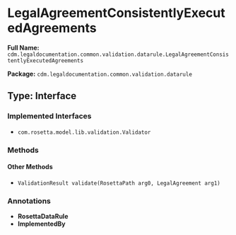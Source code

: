 # LegalAgreementConsistentlyExecutedAgreements

**Full Name:** `cdm.legaldocumentation.common.validation.datarule.LegalAgreementConsistentlyExecutedAgreements`

**Package:** `cdm.legaldocumentation.common.validation.datarule`

## Type: Interface

### Implemented Interfaces

- `com.rosetta.model.lib.validation.Validator`

### Methods

#### Other Methods

- `ValidationResult validate(RosettaPath arg0, LegalAgreement arg1)`

### Annotations

- **RosettaDataRule**
- **ImplementedBy**

